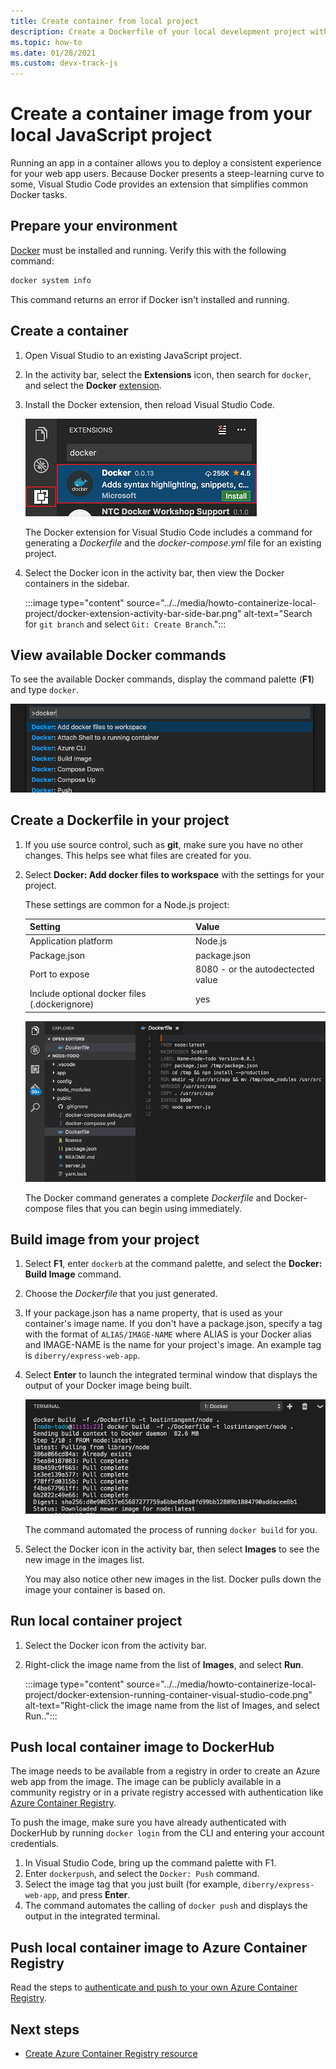 ```yaml
---
title: Create container from local project
description: Create a Dockerfile of your local development project with Visual Studio Code
ms.topic: how-to
ms.date: 01/28/2021
ms.custom: devx-track-js
---
```


# Create a container image from your local JavaScript project

Running an app in a container allows you to deploy a consistent experience for your web app users. Because Docker presents a steep-learning curve to some, Visual Studio Code provides an extension that simplifies common Docker tasks.

## Prepare your environment 

[Docker](https://www.docker.com/) must be installed and running. Verify this with the following command:

```bash
docker system info
```

This command returns an error if Docker isn't installed and running. 

## Create a container

1. Open Visual Studio to an existing JavaScript project. 
1. In the activity bar, select the **Extensions** icon, then search for `docker`, and select the **Docker** [extension](https://marketplace.visualstudio.com/items?itemName=ms-azuretools.vscode-docker).
1. Install the Docker extension, then reload Visual Studio Code.

    ![Installing the Docker extension for Visual Studio Code](../../media/node-howto-e2e/visual-studio-code-docker-extension.png)

    The Docker extension for Visual Studio Code includes a command for generating a *Dockerfile* and the *docker-compose.yml* file for an existing project.

1. Select the Docker icon in the activity bar, then view the Docker containers in the sidebar.

    :::image type="content" source="../../media/howto-containerize-local-project/docker-extension-activity-bar-side-bar.png" alt-text="Search for `git branch` and select `Git: Create Branch`.":::

## View available Docker commands

To see the available Docker commands, display the command palette (**F1**) and type `docker`.

![Commands supported by the Docker extension for Visual Studio Code ](../../media/node-howto-e2e/visual-studio-code-available-docker-codes.png)

## Create a Dockerfile in your project

1. If you use source control, such as **git**, make sure you have no other changes. This helps see what files are created for you.

1. Select **Docker: Add docker files to workspace** with the settings for your project. 

    These settings are common for a Node.js project:

    |Setting|Value|
    |--|--|
    |Application platform|Node.js|
    |Package.json|package.json|
    |Port to expose|8080 - or the autodectected value|
    |Include optional docker files (.dockerignore) |yes|

    ![Generated Dockerfile in Visual Studio Code](../../media/node-howto-e2e/visual-studio-code-complete-dockerfile.png)

    The Docker command generates a complete *Dockerfile* and Docker-compose files that you can begin using immediately.

## Build image from your project

1. Select **F1**, enter `dockerb` at the command palette, and select the **Docker: Build Image** command. 
1. Choose the *Dockerfile* that you just generated. 
1. If your package.json has a name property, that is used as your container's image name. 
    If you don't have a package.json, specify a tag with the format of `ALIAS/IMAGE-NAME` where ALIAS is your Docker alias and IMAGE-NAME is the name for your project's image. An example tag is `diberry/express-web-app`. 
1. Select **Enter** to launch the integrated terminal window that displays the output of your Docker image being built.

    ![Docker image build output](../../media/node-howto-e2e/docker-build-image-output.png)

    The command automated the process of running `docker build` for you.

1. Select the Docker icon in the activity bar, then select **Images** to see the new image in the images list. 
    
    You may also notice other new images in the list. Docker pulls down the image your container is based on.  

## Run local container project

1. Select the Docker icon from the activity bar.
1. Right-click the image name from the list of **Images**, and select **Run**.

    :::image type="content" source="../../media/howto-containerize-local-project/docker-extension-running-container-visual-studio-code.png" alt-text="Right-click the image name from the list of Images, and select Run..":::

## Push local container image to DockerHub

The image needs to be available from a registry in order to create an Azure web app from the image. The image can be publicly available in a community registry or in a private registry accessed with authentication like [Azure Container Registry](/azure/container-registry/). 

To push the image, make sure you have already authenticated with DockerHub by running `docker login` from the CLI and entering your account credentials.

1. In Visual Studio Code, bring up the command palette with F1.
1. Enter `dockerpush`, and select the `Docker: Push` command. 
1. Select the image tag that you just built (for example, `diberry/express-web-app`, and press **Enter**. 
1. The command automates the calling of `docker push` and displays the output in the integrated terminal.

## Push local container image to Azure Container Registry

Read the steps to [authenticate and push to your own Azure Container Registry](../with-azure-cli/create-container-registry-resource.md).

## Next steps

* [Create Azure Container Registry resource](../with-azure-cli/create-container-registry-resource.md)